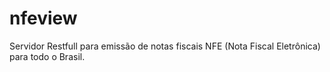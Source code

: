 # nfeview
Servidor Restfull para emissão de notas fiscais NFE (Nota Fiscal Eletrônica) para todo o Brasil.
